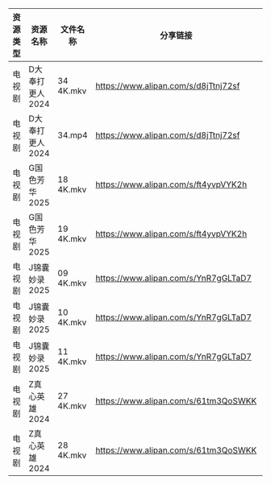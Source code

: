 | 资源类型 | 资源名称       | 文件名称      | 分享链接                                 | 更新时间                |
| ---- | ---------- | --------- | ------------------------------------ | ------------------- |
| 电视剧  | D大奉打更人2024 | 34 4K.mkv | https://www.alipan.com/s/d8jTtnj72sf | 2025-01-17 08:05:19 |
| 电视剧  | D大奉打更人2024 | 34.mp4    | https://www.alipan.com/s/d8jTtnj72sf | 2025-01-17 08:05:19 |
| 电视剧  | G国色芳华2025  | 18 4K.mkv | https://www.alipan.com/s/ft4yvpVYK2h | 2025-01-17 00:05:19 |
| 电视剧  | G国色芳华2025  | 19 4K.mkv | https://www.alipan.com/s/ft4yvpVYK2h | 2025-01-17 00:05:19 |
| 电视剧  | J锦囊妙录2025  | 09 4K.mkv | https://www.alipan.com/s/YnR7gGLTaD7 | 2025-01-17 00:05:49 |
| 电视剧  | J锦囊妙录2025  | 10 4K.mkv | https://www.alipan.com/s/YnR7gGLTaD7 | 2025-01-17 00:05:49 |
| 电视剧  | J锦囊妙录2025  | 11 4K.mkv | https://www.alipan.com/s/YnR7gGLTaD7 | 2025-01-17 00:05:48 |
| 电视剧  | Z真心英雄2024  | 27 4K.mkv | https://www.alipan.com/s/61tm3QoSWKK | 2025-01-17 00:06:30 |
| 电视剧  | Z真心英雄2024  | 28 4K.mkv | https://www.alipan.com/s/61tm3QoSWKK | 2025-01-17 00:06:30 |
